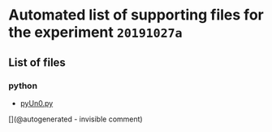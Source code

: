 # Automated list of supporting files for the __experiment `20191027a`__

## List of files

### python

* [pyUn0.py](/matty/20191027a/pyUn0.py)


[](@autogenerated - invisible comment)